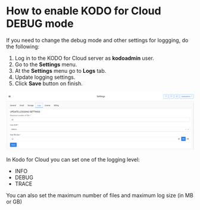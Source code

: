 # How to enable KODO for Cloud DEBUG mode

If you need to change the debug mode and other settings for loggging, do the following:

1. Log in to the KODO for Cloud server as **kodoadmin** user.
2. Go to the **Settings** menu.
3. At the **Settings** menu go to **Logs** tab.
4. Update logging settings.
5. Click **Save** button on finish.

![](../.gitbook/assets/kodo-cloud-administration-settings-kodoadmin01.png)

In Kodo for Cloud you can set one of the logging level:

* INFO
* DEBUG
* TRACE

You can also set the maximum number of files and maximum log size \(in MB or GB\)

